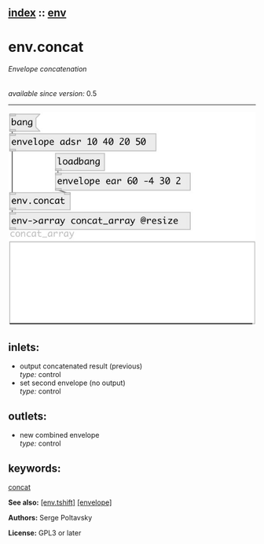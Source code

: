 [index](index.html) :: [env](category_env.html)
---

# env.concat

###### Envelope concatenation

*available since version:* 0.5

---




[![example](../examples/img/env.concat.jpg)](../examples/pd/env.concat.pd)









## inlets:

* output concatenated result (previous)<br>
_type:_ control
* set second envelope (no output)<br>
_type:_ control



## outlets:

* new combined envelope<br>
_type:_ control



## keywords:

[concat](keywords/concat.html)



**See also:**
[\[env.tshift\]](env.tshift.html)
[\[envelope\]](envelope.html)




**Authors:** Serge Poltavsky




**License:** GPL3 or later






